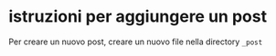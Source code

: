 # istruzioni per aggiungere un post

Per creare un nuovo post, creare un nuovo file nella directory `_post`